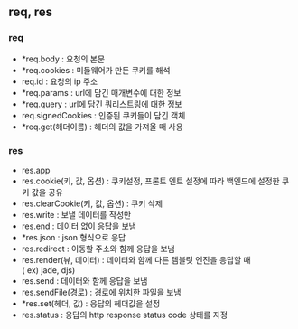 ## req, res

### req

- *req.body : 요청의 본문
- *req.cookies : 미들웨어가 만든 쿠키를 해석
- req.id : 요청의 ip 주소
- *req.params : url에 담긴 매개변수에 대한 정보
- *req.query : url에 담긴 쿼리스트링에 대한 정보
- req.signedCookies : 인증된 쿠키들이 담긴 객체
- *req.get(헤더이름) : 헤더의 값을 가져올 때 사용

### res
- res.app
- res.cookie(키, 값, 옵션) : 쿠키설정, 프론트 엔트 설정에 따라 백엔드에 설정한 쿠키 값을 공유
- res.clearCookie(키, 값, 옵션) : 쿠키 삭제
- res.write : 보낼 데이터를 작성만
- res.end : 데이터 없이 응답을 보냄
- *res.json : json 형식으로 응답
- res.redirect : 이동할 주소와 함께 응답을 보냄
- res.render(뷰, 데이터) : 데이터와 함께 다른 템블릿 엔진을 응답할 때     
  ( ex) jade, djs)
- res.send : 데이터와 함께 응답을 보냄
- res.sendFile(경로) : 경로에 위치한 파일을 보냄
- *res.set(헤더, 값) : 응답의 헤더값을 설정
- res.status : 응답의 http response status code 상태를 지정







